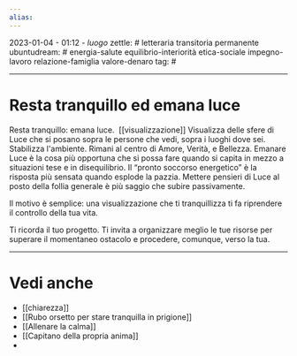 ```yaml
---
alias: 
---
```

2023-01-04 - 01:12 - *luogo*
zettle: # letteraria transitoria permanente
ubuntudream: # energia-salute equilibrio-interiorità etica-sociale impegno-lavoro relazione-famiglia valore-denaro 
tag: #

---
# Resta tranquillo ed emana luce
Resta tranquillo: emana luce. 
[[visualizzazione]]
Visualizza delle sfere di Luce che si posano sopra le persone che vedi, sopra i luoghi dove sei.
Stabilizza l'ambiente. Rimani al centro di Amore, Verità, e Bellezza.
Emanare Luce è la cosa più opportuna che si possa fare quando si capita in mezzo a situazioni tese e in disequilibrio.
Il “pronto soccorso energetico” è la risposta più sensata quando esplode la pazzia.
Mettere pensieri di Luce al posto della follia generale è più saggio che subire passivamente.

Il motivo è semplice:
una visualizzazione che ti tranquillizza ti fa riprendere il controllo della tua vita.

Ti ricorda il tuo progetto.
Ti invita a organizzare meglio le tue risorse per superare il momentaneo ostacolo e procedere, comunque, verso la tua.



---
# Vedi anche
- [[chiarezza]]
- [[Rubo orsetto per stare tranquilla in prigione]]
- [[Allenare la calma]]
- [[Capitano della propria anima]]
- 
